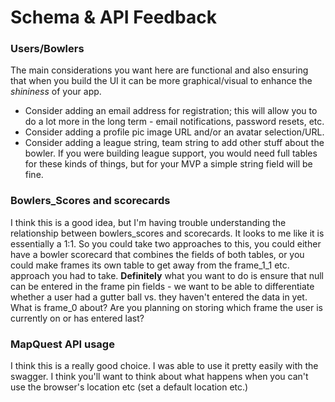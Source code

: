 # Schema & API Feedback

### Users/Bowlers
The main considerations you want here are functional and also ensuring that when you build the UI it can be more graphical/visual to enhance the _shininess_ of your app.

 - Consider adding an email address for registration; this will allow you to do a lot more in the long term - email notifications, password resets, etc.
 - Consider adding a profile pic image URL and/or an avatar selection/URL.
 - Consider adding a league string, team string to add other stuff about the bowler. If you were building league support, you would need full tables for these kinds of things, but for your MVP a simple string field will be fine.

 ### Bowlers_Scores and scorecards

 I think this is a good idea, but I'm having trouble understanding the relationship between bowlers_scores and scorecards. It looks to me like it is essentially a 1:1.
 So you could take two approaches to this, you could either have a bowler scorecard that combines the fields of both tables, or you could make frames its own table to get away from the frame_1_1 etc. approach you had to take.
 **Definitely** what you want to do is ensure that null can be entered in the frame pin fields - we want to be able to differentiate whether a user had a gutter ball vs. they haven't entered the data in yet. What is frame_0 about? Are you planning on storing which frame the user is currently on or has entered last?


### MapQuest API usage

I think this is a really good choice. I was able to use it pretty easily with the swagger. I think you'll want to think about what happens when you can't use the browser's location etc (set a default location etc.)